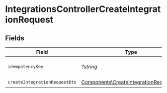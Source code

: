 # IntegrationsControllerCreateIntegrationRequest


## Fields

| Field                                                                                            | Type                                                                                             | Required                                                                                         | Description                                                                                      |
| ------------------------------------------------------------------------------------------------ | ------------------------------------------------------------------------------------------------ | ------------------------------------------------------------------------------------------------ | ------------------------------------------------------------------------------------------------ |
| `idempotencyKey`                                                                                 | *?string*                                                                                        | :heavy_minus_sign:                                                                               | A header for idempotency purposes                                                                |
| `createIntegrationRequestDto`                                                                    | [Components\CreateIntegrationRequestDto](../../Models/Components/CreateIntegrationRequestDto.md) | :heavy_check_mark:                                                                               | N/A                                                                                              |